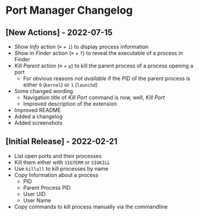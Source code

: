 # Port Manager Changelog

## [New Actions] - 2022-07-15

- *Show Info* action (`⌘` + `i`) to display process information
- *Show in Finder* action (`⌘` + `f`) to reveal the executable of a process in Finder
- *Kill Parent* action (`⌘` + `p`) to kill the parent process of a process opening a port
  - For obvious reasons *not available* if the PID of the parent process is either `0` (`kernel`) or `1` (`launchd`)
- Some changed wording
  - Navigation title of *Kill Port* command is now, well, *Kill Port*
  - Improved description of the extension
- Improved README
- Added a changelog
- Added screenshots

## [Initial Release] - 2022-02-21

- List open ports and their processes
- Kill them either with `SIGTERM` or `SIGKILL`
- Use `killall` to kill processes by name
- Copy Information about a process
  - PID
  - Parent Process PID
  - User UID
  - User Name
- Copy commands to kill process manually via the commandline
